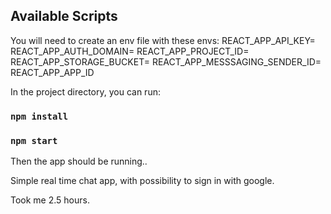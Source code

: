 ## Available Scripts

You will need to create an env file with these envs:
REACT_APP_API_KEY=
REACT_APP_AUTH_DOMAIN=
REACT_APP_PROJECT_ID=
REACT_APP_STORAGE_BUCKET=
REACT_APP_MESSSAGING_SENDER_ID=
REACT_APP_APP_ID

In the project directory, you can run:

### `npm install`

### `npm start`

Then the app should be running..

Simple real time chat app, with possibility to sign in with google.

Took me 2.5 hours.